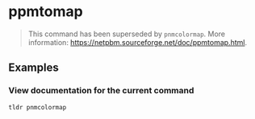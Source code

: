 # ppmtomap

> This command has been superseded by `pnmcolormap`. More information: <https://netpbm.sourceforge.net/doc/ppmtomap.html>.

## Examples

### View documentation for the current command

```bash
tldr pnmcolormap
```
